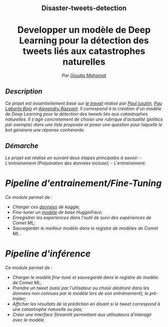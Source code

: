 <div align="center">
    <h2>Disaster-tweets-detection </h2>
    <h1>Developper un modèle de Deep Learning pour la détection des tweets liés aux catastrophes naturelles</h1>
    <i>Par <a href="https://github.com/Angnami/">Goudja Mahamat</a>
</div>  

## Description

Ce projet est essentiellement basé sur [le travail](https://github.com/iusztinpaul/hands-on-llms) réalisé par <i> <a href="https://github.com/iusztinpaul">Paul Iusztin</a>, <a href="https://github.com/Paulescu">Pau Labarta Bajo</a> et <a href="https://github.com/Joywalker">Alexandru Razvant</a></i>. 
Il correspond à la création d'un modèle de Deep Learning pour la détection des tweets liés aux catastrophes naturelles. Il s'agir concretement de choisir une rubrique d'actualité (politics par exemple) dans une liste proposée et poser une question pour laquelle le bot générera une réponse conhérente.

## Démarche
Le projet est réalisé en suivant deux étapes principales à savoir:
    - L'entrainement (Préparation des données incluse);
    - L'entrainement.

# Pipeline d'entrainement/Fine-Tuning   

Ce module permet de : 
- Charger ces [données](https://www.kaggle.com/competitions/nlp-getting-started/data) de kaggle;
- Fine-tuner un [modèle](https://huggingface.co/distilbert/distilbert-base-uncased-finetuned-sst-2-english) de base HugginFace;
- Enregistrer les experiences dans l'outil de suivi des expériences de Comet ML;
- Sauvegarder le meilleur modèle dans le registre de modèles de Comet ML .   

# Pipeline d'inférence 

Ce module permet de : 
- Charger le modèle fine-tuné et sauvegardé dans le registre de modèle de Comet ML;
- Prendre un tweet (saisi par l'utilsateur ou choisi aléatoiré dans les données non connues par le modèle lors de son entrainement), le pré-traiter;
- Afficher les résultats de la prédiction en disant si le tweet correspond à une catastrophe naturelle ou pas;
- Créer une interface Streamlit permettant aux utilisateurs d'interagir avec le modèle.   